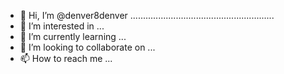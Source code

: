 - 👋 Hi, I’m @denver8denver .........................................................
- 👀 I’m interested in ...
- 🌱 I’m currently learning ...
- 💞️ I’m looking to collaborate on ...
- 📫 How to reach me ...

<!---
denver8denver/denver8denver is a ✨ special ✨ repository because its `README.md` (this file) appears on your GitHub profile.
You can click the Preview link to take a look at your changes.
--->
